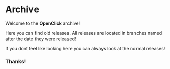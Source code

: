 # Archive
Welcome to the **OpenClick** archive!

Here you can find old releases. All releases are located in branches named after the date they were released!

If you dont feel like looking here you can always look at the normal releases!

### Thanks!

